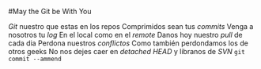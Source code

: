 #May the Git be With You

*Git* nuestro que estas en los repos
Comprimidos sean tus *commits*
Venga a nosotros tu *log*
En el local como en el *remote*
Danos hoy nuestro *pull* de cada dia
Perdona nuestros *conflictos*
Como también perdondamos los de otros geeks
No nos dejes caer en *detached HEAD*
y libranos de *SVN*
`git commit --ammend`
